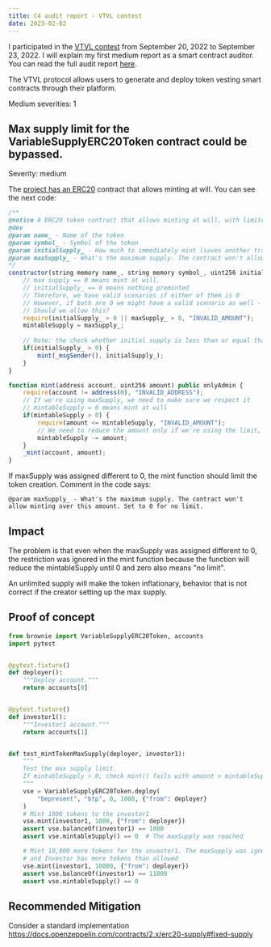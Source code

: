 ```yaml
---
title: C4 audit report - VTVL contest
date: 2023-02-02
---
```


I participated in the [VTVL contest](https://github.com/code-423n4/2022-09-vtvl) from September 20, 2022 to September 23, 2022. I will explain my first medium report as a smart contract auditor. You can read the full audit report [here](https://code4rena.com/reports/2022-09-vtvl).

The VTVL protocol allows users to generate and deploy token vesting smart contracts through their platform.

Medium severities: 1

## Max supply limit for the VariableSupplyERC20Token contract could be bypassed.
Severity: medium

The [project has an ERC20](https://github.com/code-423n4/2022-09-vtvl/blob/f68b7f3e61/contracts/token/VariableSupplyERC20Token.sol#L40) contract that allows minting at will. You can see the next code:

```javascript
/**
@notice A ERC20 token contract that allows minting at will, with limited or unlimited supply. No burning possible
@dev
@param name_ - Name of the token
@param symbol_ - Symbol of the token
@param initialSupply_ - How much to immediately mint (saves another transaction). If 0, no mint at the beginning.
@param maxSupply_ - What's the maximum supply. The contract won't allow minting over this amount. Set to 0 for no limit.
*/
constructor(string memory name_, string memory symbol_, uint256 initialSupply_, uint256 maxSupply_) ERC20(name_, symbol_) {
    // max supply == 0 means mint at will. 
    // initialSupply_ == 0 means nothing preminted
    // Therefore, we have valid scenarios if either of them is 0
    // However, if both are 0 we might have a valid scenario as well - user just wants to create a token but doesn't want to mint anything
    // Should we allow this?
    require(initialSupply_ > 0 || maxSupply_ > 0, "INVALID_AMOUNT");
    mintableSupply = maxSupply_;
    
    // Note: the check whether initial supply is less than or equal than mintableSupply will happen in mint fn.
    if(initialSupply_ > 0) {
        mint(_msgSender(), initialSupply_);
    }
}

function mint(address account, uint256 amount) public onlyAdmin {
    require(account != address(0), "INVALID_ADDRESS");
    // If we're using maxSupply, we need to make sure we respect it
    // mintableSupply = 0 means mint at will
    if(mintableSupply > 0) {
        require(amount <= mintableSupply, "INVALID_AMOUNT");
        // We need to reduce the amount only if we're using the limit, if not just leave it be
        mintableSupply -= amount;
    }
    _mint(account, amount);
}
```

If maxSupply was assigned different to 0, the mint function should limit the token creation. Comment in the code says:

```
@param maxSupply_ - What's the maximum supply. The contract won't allow minting over this amount. Set to 0 for no limit.
```

## Impact

The problem is that even when the maxSupply was assigned different to 0, the restriction was ignored in the mint function because the function will reduce the mintableSupply until 0 and zero also means "no limit".

An unlimited supply will make the token inflationary, behavior that is not correct if the creator setting up the max supply.

## Proof of concept

```python
from brownie import VariableSupplyERC20Token, accounts
import pytest


@pytest.fixture()
def deployer():
    """Deploy account."""
    return accounts[0]


@pytest.fixture()
def investor1():
    """Investor1 account."""
    return accounts[1]


def test_mintTokenMaxSupply(deployer, investor1):
    """
    Test the max supply limit.
    If mintableSupply > 0, check mint() fails with amount > mintableSupply.
    """
    vse = VariableSupplyERC20Token.deploy(
        "bepresent", "btp", 0, 1000, {"from": deployer}
    )
    # Mint 1000 tokens to the investor1
    vse.mint(investor1, 1000, {"from": deployer})
    assert vse.balanceOf(investor1) == 1000
    assert vse.mintableSupply() == 0  # The maxSupply was reached

    # Mint 10,000 more tokens for the investor1. The maxSupply was ignored
    # and Investor has more tokens than allowed
    vse.mint(investor1, 10000, {"from": deployer})
    assert vse.balanceOf(investor1) == 11000
    assert vse.mintableSupply() == 0
```

## Recommended Mitigation

Consider a standard implementation https://docs.openzeppelin.com/contracts/2.x/erc20-supply#fixed-supply